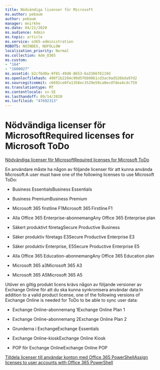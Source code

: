 ```yaml
---
title: Nödvändiga licenser för Microsoft
ms.author: pebaum
author: pebaum
manager: mnirkhe
ms.date: 04/21/2020
ms.audience: Admin
ms.topic: article
ms.service: o365-administration
ROBOTS: NOINDEX, NOFOLLOW
localization_priority: Normal
ms.collection: Adm_O365
ms.custom:
- "164"
- "1600027"
ms.assetid: b2cf6d0a-9f01-49d8-8653-6a3366f6119d
ms.openlocfilehash: 490f1b2284c99d5f6b90b1cd3ac9ad526bda97d2
ms.sourcegitcommit: c6692ce0fa1358ec3529e59ca0ecdfdea4cdc759
ms.translationtype: MT
ms.contentlocale: sv-SE
ms.lasthandoff: 09/14/2020
ms.locfileid: "47692313"
---
```

# <a name="required-licenses-for-microsoft-todo"></a><span data-ttu-id="53e3c-102">Nödvändiga licenser för Microsoft</span><span class="sxs-lookup"><span data-stu-id="53e3c-102">Required licenses for Microsoft ToDo</span></span>

[<span data-ttu-id="53e3c-103">Nödvändiga licenser för Microsoft</span><span class="sxs-lookup"><span data-stu-id="53e3c-103">Required licenses for Microsoft ToDo</span></span>](https://support.office.com/article/381e9d1b-c500-49b5-973e-890fd86528d7.aspx)
  
<span data-ttu-id="53e3c-104">En användare måste ha någon av följande licenser för att kunna använda Microsoft:</span><span class="sxs-lookup"><span data-stu-id="53e3c-104">A user must have one of the following licenses to use Microsoft ToDo:</span></span>
  
- <span data-ttu-id="53e3c-105">Business Essentials</span><span class="sxs-lookup"><span data-stu-id="53e3c-105">Business Essentials</span></span>

- <span data-ttu-id="53e3c-106">Business Premium</span><span class="sxs-lookup"><span data-stu-id="53e3c-106">Business Premium</span></span>

- <span data-ttu-id="53e3c-107">Microsoft 365 firstline F1</span><span class="sxs-lookup"><span data-stu-id="53e3c-107">Microsoft 365 Firstline F1</span></span>

- <span data-ttu-id="53e3c-108">Alla Office 365 Enterprise-abonnemang</span><span class="sxs-lookup"><span data-stu-id="53e3c-108">Any Office 365 Enterprise plan</span></span>

- <span data-ttu-id="53e3c-109">Säkert produktivt företag</span><span class="sxs-lookup"><span data-stu-id="53e3c-109">Secure Productive Business</span></span>

- <span data-ttu-id="53e3c-110">Säker produktiv företags E3</span><span class="sxs-lookup"><span data-stu-id="53e3c-110">Secure Productive Enterprise E3</span></span>

- <span data-ttu-id="53e3c-111">Säker produktiv Enterprise, E5</span><span class="sxs-lookup"><span data-stu-id="53e3c-111">Secure Productive Enterprise E5</span></span>

- <span data-ttu-id="53e3c-112">Alla Office 365 Education-abonnemang</span><span class="sxs-lookup"><span data-stu-id="53e3c-112">Any Office 365 Education plan</span></span>

- <span data-ttu-id="53e3c-113">Microsoft 365 a3</span><span class="sxs-lookup"><span data-stu-id="53e3c-113">Microsoft 365 A3</span></span>

- <span data-ttu-id="53e3c-114">Microsoft 365 A5</span><span class="sxs-lookup"><span data-stu-id="53e3c-114">Microsoft 365 A5</span></span>

<span data-ttu-id="53e3c-115">Utöver en giltig produkt licens krävs någon av följande versioner av Exchange Online för att du ska kunna synkronisera användar data:</span><span class="sxs-lookup"><span data-stu-id="53e3c-115">In addition to a valid product license, one of the following versions of Exchange Online is needed for ToDo to be able to sync user data:</span></span>
  
- <span data-ttu-id="53e3c-116">Exchange Online-abonnemang 1</span><span class="sxs-lookup"><span data-stu-id="53e3c-116">Exchange Online Plan 1</span></span>

- <span data-ttu-id="53e3c-117">Exchange Online-abonnemang 2</span><span class="sxs-lookup"><span data-stu-id="53e3c-117">Exchange Online Plan 2</span></span>

- <span data-ttu-id="53e3c-118">Grunderna i Exchange</span><span class="sxs-lookup"><span data-stu-id="53e3c-118">Exchange Essentials</span></span>

- <span data-ttu-id="53e3c-119">Exchange Online-kiosk</span><span class="sxs-lookup"><span data-stu-id="53e3c-119">Exchange Online Kiosk</span></span>

- <span data-ttu-id="53e3c-120">POP för Exchange Online</span><span class="sxs-lookup"><span data-stu-id="53e3c-120">Exchange Online POP</span></span>

[<span data-ttu-id="53e3c-121">Tilldela licenser till användar konton med Office 365 PowerShell</span><span class="sxs-lookup"><span data-stu-id="53e3c-121">Assign licenses to user accounts with Office 365 PowerShell</span></span>](https://docs.microsoft.com/office365/enterprise/powershell/assign-licenses-to-user-accounts-with-office-365-powershell )
  